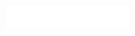 <a href="https://github.com/frbk">
  <img align="center" width="49%" src="./header.svg" />
</a>
<br/>